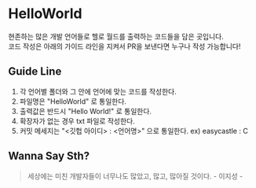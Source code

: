 # HelloWorld
 현존하는 많은 개발 언어들로 헬로 월드를 출력하는 코드들을 담은 곳입니다.
 <br>
 코드 작성은 아래의 가이드 라인을 지켜서 PR을 보낸다면 누구나 작성 가능합니다!

## Guide Line
1. 각 언어별 폴더와 그 안에 언어에 맞는 코드를 작성한다.
2. 파일명은 "HelloWorld" 로 통일한다.
3. 출력값은 반드시 "Hello World!" 로 통일한다.
4. 확장자가 없는 경우 txt 파일로 작성한다.
5. 커밋 메세지는 "<깃헙 아이디> : <언어명>" 으로 통일한다. ex) easycastle : C

## Wanna Say Sth?
> 세상에는 미친 개발자들이 너무나도 많았고, 많고, 많아질 것이다. - 이지성 -

